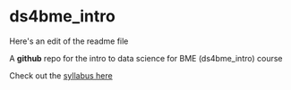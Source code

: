 # ds4bme_intro
Here's an edit of the readme file

A **github** repo for the intro to data science for BME (ds4bme_intro) course

Check out the [syllabus here](https://github.com/bcaffo/ds4bme_intro/blob/master/syllabus.md)



